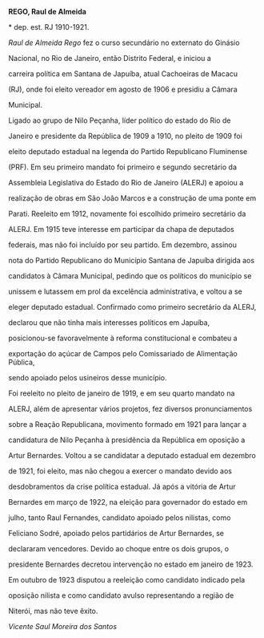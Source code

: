 **REGO, Raul de Almeida**



\* dep. est. RJ 1910-1921.



*Raul de Almeida Rego* fez o curso secundário no externato do Ginásio

Nacional, no Rio de Janeiro, então Distrito Federal, e iniciou a

carreira política em Santana de Japuíba, atual Cachoeiras de Macacu

(RJ), onde foi eleito vereador em agosto de 1906 e presidiu a Câmara

Municipal.



Ligado ao grupo de Nilo Peçanha, líder político do estado do Rio de

Janeiro e presidente da República de 1909 a 1910, no pleito de 1909 foi

eleito deputado estadual na legenda do Partido Republicano Fluminense

(PRF). Em seu primeiro mandato foi primeiro e segundo secretário da

Assembleia Legislativa do Estado do Rio de Janeiro (ALERJ) e apoiou a

realização de obras em São João Marcos e a construção de uma ponte em

Parati. Reeleito em 1912, novamente foi escolhido primeiro secretário da

ALERJ. Em 1915 teve interesse em participar da chapa de deputados

federais, mas não foi incluído por seu partido. Em dezembro, assinou

nota do Partido Republicano do Município Santana de Japuíba dirigida aos

candidatos à Câmara Municipal, pedindo que os políticos do município se

unissem e lutassem em prol da excelência administrativa, e voltou a se

eleger deputado estadual. Confirmado como primeiro secretário da ALERJ,

declarou que não tinha mais interesses políticos em Japuíba,

posicionou-se favoravelmente à reforma constitucional e combateu a

exportação do açúcar de Campos pelo Comissariado de Alimentação Pública,

sendo apoiado pelos usineiros desse município.



Foi reeleito no pleito de janeiro de 1919, e em seu quarto mandato na

ALERJ, além de apresentar vários projetos, fez diversos pronunciamentos

sobre a Reação Republicana, movimento formado em 1921 para lançar a

candidatura de Nilo Peçanha à presidência da República em oposição a

Artur Bernardes. Voltou a se candidatar a deputado estadual em dezembro

de 1921, foi eleito, mas não chegou a exercer o mandato devido aos

desdobramentos da crise política estadual. Já após a vitória de Artur

Bernardes em março de 1922, na eleição para governador do estado em

julho, tanto Raul Fernandes, candidato apoiado pelos nilistas, como

Feliciano Sodré, apoiado pelos partidários de Artur Bernardes, se

declararam vencedores. Devido ao choque entre os dois grupos, o

presidente Bernardes decretou intervenção no estado em janeiro de 1923.



Em outubro de 1923 disputou a reeleição como candidato indicado pela

oposição nilista e como candidato avulso representando a região de

Niterói, mas não teve êxito.



*Vicente Saul Moreira dos Santos*



